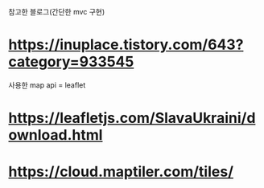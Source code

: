 참고한 블로그(간단한 mvc 구현)
# https://inuplace.tistory.com/643?category=933545

사용한 map api = leaflet
# https://leafletjs.com/SlavaUkraini/download.html
# https://cloud.maptiler.com/tiles/
